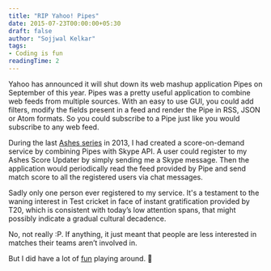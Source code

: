 ```yaml
---
title: "RIP Yahoo! Pipes"
date: 2015-07-23T00:00:00+05:30
draft: false
author: "Sojjwal Kelkar"
tags:
- Coding is fun
readingTime: 2
---
```

Yahoo has announced it will shut down its web mashup application Pipes on September of this year. Pipes was a pretty useful application to combine web feeds from multiple sources. With an easy to use GUI, you could add filters, modify the fields present in a feed and render the Pipe in RSS, JSON or Atom formats. So you could subscribe to a Pipe just like you would subscribe to any web feed.

During the last [Ashes series](https://en.wikipedia.org/wiki/2013%E2%80%9314_Ashes_series) in 2013, I had created a score-on-demand service by combining Pipes with Skype API. A user could register to my Ashes Score Updater by simply sending me a Skype message. Then the application would periodically read the feed provided by Pipe and send match score to all the registered users via chat messages.

Sadly only one person ever registered to my service. It's a testament to the waning interest in Test cricket in face of instant gratification provided by T20, which is consistent with today’s low attention spans, that might possibly indicate a gradual cultural decadence.

No, not really :P. If anything, it just meant that people are less interested in matches their teams aren’t involved in. 

But I did have a lot of [fun](https://github.com/sskelkar/ashes-score-updater) playing around. 🙂
